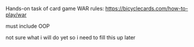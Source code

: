 Hands-on task of card game WAR
rules: https://bicyclecards.com/how-to-play/war

must include OOP

not sure what i will do yet so i need to fill this up later
